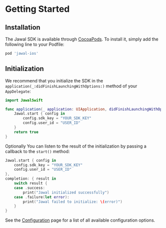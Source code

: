 # Getting Started


## Installation

The Jawal SDK is available through [CocoaPods](https://cocoapods.org/). To install it, simply add the following line to your Podfile:

```ruby
pod 'jawal-ios'
```

## Initialization

We recommend that you initialize the SDK in the `application(_:didFinishLaunchingWithOptions:)` method of your `AppDelegate`:

```swift
import JawalSwift

func application(_ application: UIApplication, didFinishLaunchingWithOptions launchOptions: [UIApplication.LaunchOptionsKey: Any]?) -> Bool {
    Jawal.start { config in
        config.sdk_key = "YOUR_SDK_KEY"
        config.user_id = "USER_ID"
    }
    return true
}
```

Optionally You can listen to the result of the initialization by passing a callback to the `start()` method:

```swift
Jawal.start { config in
    config.sdk_key = "YOUR_SDK_KEY"
    config.user_id = "USER_ID"
},
completion: { result in
    switch result {
    case .success:
        print("Jawal initialized successfully")
    case .failure(let error):
        print("Jawal failed to initialize: \(error)")
    }
}
```

See the [Configuration](/ios/02-configuration/) page for a list of all available configuration options.
